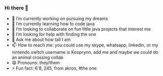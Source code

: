 ### Hi there 👋

- 🔭 I’m currently working on pursuing my dreams
- 🌱 I’m currently learning how to code java
- 👯 I’m looking to collaborate on fun little java projects that interest me
- 🤔 I’m looking for help with finding the one
- 💬 Ask me about how tall I am
- 📫 How to reach me: you could use my skype, whatsapp, linkedin, or my nintendo switch username is Kooprynn, add me and maybe we could do an animal crossing collab
- 😄 Pronouns: they/them
- ⚡ Fun fact: 6'8, 245, from akron, #the one

